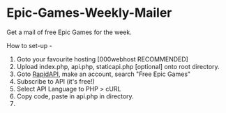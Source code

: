 # Epic-Games-Weekly-Mailer
Get a mail of free Epic Games for the week.

How to set-up -
1. Goto your favourite hosting [000webhost RECOMMENDED]
2. Upload index.php, api.php, staticapi.php [optional] onto root directory.
3. Goto [RapidAPI](https://rapidapi.com/), make an account, search "Free Epic Games"
4. Subscribe to API (it's free!) 
5. Select API Language to PHP > cURL
6. Copy code, paste in api.php in directory.
7. 
 
